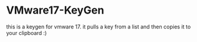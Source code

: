 # VMware17-KeyGen
this is a keygen for vmware 17. it pulls a key from a list and then copies it to your clipboard :)
